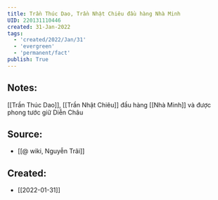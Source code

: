 ```yaml
---
title: Trần Thúc Dao, Trần Nhật Chiêu đầu hàng Nhà Minh
UID: 220131110446
created: 31-Jan-2022
tags:
  - 'created/2022/Jan/31'
  - 'evergreen'
  - 'permanent/fact'
publish: True
---
```

## Notes:
[[Trần Thúc Dao]], [[Trần Nhật Chiêu]] đầu hàng [[Nhà Minh]] và được phong tước giữ Diễn Châu

## Source:
- [[@ wiki, Nguyễn Trãi]]


## Created:
- [[2022-01-31]]
